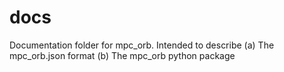 # docs
Documentation folder for mpc_orb.
Intended to describe 
(a) The mpc_orb.json format
(b) The mpc_orb python package
